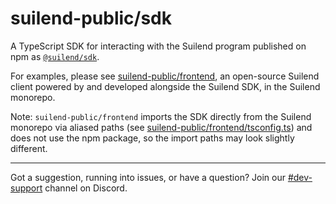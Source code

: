# suilend-public/sdk

A TypeScript SDK for interacting with the Suilend program published on npm as [`@suilend/sdk`](https://www.npmjs.com/package/@suilend/sdk).

For examples, please see [suilend-public/frontend](https://github.com/solendprotocol/suilend-public/tree/HEAD/frontend), an open-source Suilend client powered by and developed alongside the Suilend SDK, in the Suilend monorepo.

Note: `suilend-public/frontend` imports the SDK directly from the Suilend monorepo via aliased paths (see [suilend-public/frontend/tsconfig.ts](https://github.com/solendprotocol/suilend-public/tree/HEAD/frontend/tsconfig.json)) and does not use the npm package, so the import paths may look slightly different.

---

Got a suggestion, running into issues, or have a question? Join our [#dev-support](https://discord.com/channels/1202984617087598622/1238023733403193385) channel on Discord.
